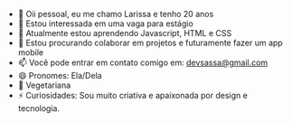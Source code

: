- 👋 Oii pessoal, eu me chamo Larissa e tenho 20 anos
- 👀 Estou interessada em uma vaga para estágio
- 🌱 Atualmente estou aprendendo Javascript, HTML e CSS
- 💞️ Estou procurando colaborar em projetos e futuramente fazer um app mobile
- 📫 Você pode entrar em contato comigo em: devsassa@gmail.com
- 😄 Pronomes: Ela/Dela
- 🌿 Vegetariana
- ⚡ Curiosidades: Sou muito criativa e apaixonada por design e tecnologia.

<!---
Sassadev/Sassadev is a ✨ special ✨ repository because its `README.md` (this file) appears on your GitHub profile.
You can click the Preview link to take a look at your changes.
--->
